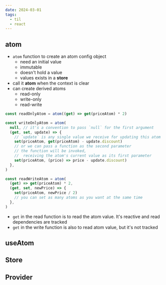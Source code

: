 ```yaml
---
date: 2024-03-01
tags:
  - til
  - react
---
```


## atom

- `atom` function to create an atom config object
  - need an initial value
  - immutable
  - doesn't hold a value
  - values exists in a **store**
- call it **atom** when the context is clear
- can create derived atoms
  - read-only
  - write-only
  - read-write

```js
const readOnlyAtom = atom((get) => get(priceAtom) * 2)

const writeOnlyAtom = atom(
  null, // it's a convention to pass `null` for the first argument
  (get, set, update) => {
    // `update` is any single value we receive for updating this atom
    set(priceAtom, get(priceAtom) - update.discount)
    // or we can pass a function as the second parameter
    // the function will be invoked,
    //  receiving the atom's current value as its first parameter
    set(priceAtom, (price) => price - update.discount)
  },
)

const readWriteAtom = atom(
  (get) => get(priceAtom) * 2,
  (get, set, newPrice) => {
    set(priceAtom, newPrice / 2)
    // you can set as many atoms as you want at the same time
  },
)
```

- `get` in the read function is to read the atom value. It's reactive and read dependencies are tracked
- `get` in the write function is also to read atom value, but it's not tracked


## useAtom


## Store



## Provider